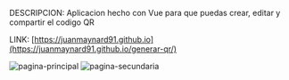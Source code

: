 DESCRIPCION: Aplicacion hecho con Vue para que puedas crear, editar y compartir el codigo QR 

LINK: [https://juanmaynard91.github.io](https://juanmaynard91.github.io/generar-qr/)

![pagina-principal](https://github.com/juanmaynard91/generar-qr/assets/74424452/5069335f-1f3c-413d-9973-8888578c57d2)
![pagina-secundaria](https://github.com/juanmaynard91/generar-qr/assets/74424452/04655980-42a1-40ce-b2b3-55fa12f60506)
